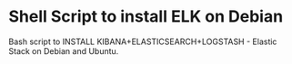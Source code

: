 # Shell Script to install ELK on Debian
Bash script to INSTALL KIBANA+ELASTICSEARCH+LOGSTASH - Elastic Stack on Debian and Ubuntu.


